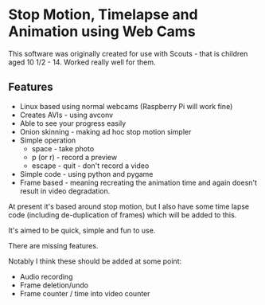 # Stop Motion, Timelapse and Animation using Web Cams

This software was originally created for use with Scouts - that is children
aged 10 1/2 - 14. Worked really well for them.

## Features

* Linux based using normal webcams (Raspberry Pi will work fine)
* Creates AVIs - using avconv
* Able to see your progress easily
* Onion skinning - making ad hoc stop motion simpler
* Simple operation
  - space - take photo
  - p (or r) - record a preview
  - escape - quit - don't record a video 
* Simple code - using python and pygame
* Frame based - meaning recreating the animation time and again doesn't
  result in video degradation.

At present it's based around stop motion, but I also have some time lapse
code (including de-duplication of frames) which will be added to this.

It's aimed to be quick, simple and fun to use. 

There are missing features.

Notably I think these should be added at some point:

* Audio recording
* Frame deletion/undo
* Frame counter / time into video counter
